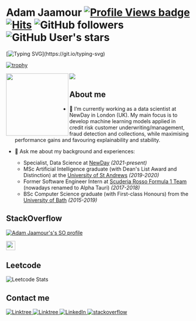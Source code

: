 # Adam Jaamour [![Profile Views badge](https://hits.sh/github.com/Adamouization.svg?label=profile%20views&extraCount=2849&color=007ec6)](https://hits.sh/github.com/Adamouization/) [![Hits](https://hits.sh/github.com/Adamouization.svg?view=today-total&label=views%20today&extraCount=2848&color=007ec6)](https://hits.sh/github.com/Adamouization/) ![GitHub followers](https://img.shields.io/github/followers/Adamouization) ![GitHub User's stars](https://img.shields.io/github/stars/Adamouization)

<!-- From HITS: 1049 views  -->
<!-- From visitor-badge: 1800 views -->
<!-- ![](https://visitor-badge.glitch.me/badge?page_id=Adamouization) -->

[![Typing SVG](https://readme-typing-svg.demolab.com?font=Fira+Code&size=30&duration=4000&pause=1000&color=03C812&vCenter=true&width=500&lines=Data+Scientist.;Software+Engineer.;Computer+Scientist.;Machine+Learning+Engineer.;Artificial+Intelligence.)](https://git.io/typing-svg)

[![trophy](https://github-profile-trophy.vercel.app/?username=Adamouization&column=7&margin-w=10&no-bg=true&theme=matrix)](https://github.com/ryo-ma/github-profile-trophy)

<div>
  <img height="170" align="left" src="https://github-readme-stats-git-masterrstaa-rickstaa.vercel.app/api?username=Adamouization&count_private=true&include_all_commits=true&show_icons=true&show_owner=false&theme=chartreuse-dark" />
  <img src="https://github-readme-stats-git-masterrstaa-rickstaa.vercel.app/api/top-langs/?username=Adamouization&layout=compact&&langs_count=8&theme=chartreuse-dark&hide=scss,less,perl" />
</div>

<!--[![Adam's Github Activity Graph](https://github-readme-activity-graph.cyclic.app/graph?username=Adamouization&theme=chartreuse-dark&hide_border=False&radius=1)](https://github.com/ashutosh00710/github-readme-activity-graph)-->


## About me

- 🔭 I’m currently working as a data scientist at NewDay in London (UK). My main focus is to develop machine learning models applied in credit risk customer underwriting/management, fraud detection and collections, while maximising performance gains and favouring explainability and stability.

- 💬 Ask me about my background and experiences:
  - Specialist, Data Science at [NewDay](https://www.newday.co.uk/) _(2021-present)_
  - MSc Artificial Intelligence graduate (with Dean's List Award and Distinction) at the [University of St Andrews](https://www.st-andrews.ac.uk/) _(2019-2020)_
  - Former Software Engineer Intern at [Scuderia Rosso Formula 1 Team](https://scuderia.alphatauri.com/en/) (nowadays renamed to Alpha Tauri) _(2017-2018)_
  - BSc Computer Science graduate (with First-class Honours) from the [University of Bath](https://www.bath.ac.uk/) _(2015-2019)_

## StackOverflow

[![Adam Jaamour's's SO profile](https://stackoverflow-readme-profile.johannchopin.fr/profile/5609328?theme=dark)](https://stackoverflow.com/users/5609328/adam-jaamour?tab=profile)

<a href="https://stackoverflow-readme-profile.vercel.app/tags-league/python/users/5609328">
  <img
       src="https://stackoverflow-readme-profile.johannchopin.fr/tags-league-ranking/python/5609328?theme=dark"
       alt="user:5609328's SO ranking for python"
       height="25px"
   >
</a>
  
## Leetcode

![Leetcode Stats](https://leetcard.jacoblin.cool/adamouization?theme=dark&border=2&radius=20)

## Contact me

<a href="http://www.adam.jaamour.com/">
  <img src="https://img.shields.io/badge/Portfolio%20Website-blueviolet?style=for-the-badge&logo=PyG&logoColor=white" alt="Linktree">
</a>

<a href="https://linktr.ee/adamouization">
  <img src="https://img.shields.io/badge/Linktree-%23green?style=for-the-badge&logo=linktree&logoColor=white" alt="Linktree">
</a>

<a href="https://www.linkedin.com/in/adamjaamour/">
  <img src="https://img.shields.io/badge/linkedin-%230077B5.svg?style=for-the-badge&logo=linkedin&logoColor=white" alt="LinkedIn">
</a>

<a href="https://stackoverflow.com/users/5609328/adam-jaamour?tab=profile">
  <img src="https://img.shields.io/badge/Stack_Overflow-FE7A16?style=for-the-badge&logo=stack-overflow&logoColor=white" alt="stackoverflow">
</a>
